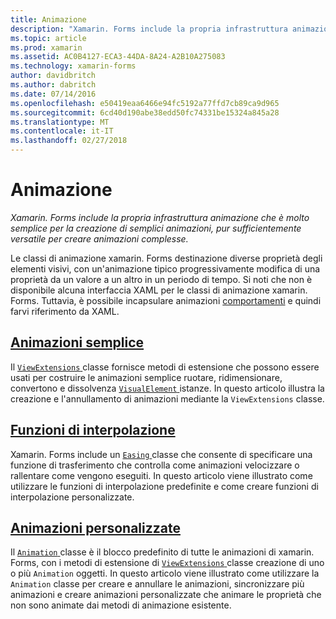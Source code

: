 ```yaml
---
title: Animazione
description: "Xamarin. Forms include la propria infrastruttura animazione che è molto semplice per la creazione di semplici animazioni, pur sufficientemente versatile per creare animazioni complesse."
ms.topic: article
ms.prod: xamarin
ms.assetid: AC0B4127-ECA3-44DA-8A24-A2B10A275083
ms.technology: xamarin-forms
author: davidbritch
ms.author: dabritch
ms.date: 07/14/2016
ms.openlocfilehash: e50419eaa6466e94fc5192a77ffd7cb89ca9d965
ms.sourcegitcommit: 6cd40d190abe38edd50fc74331be15324a845a28
ms.translationtype: MT
ms.contentlocale: it-IT
ms.lasthandoff: 02/27/2018
---
```

# <a name="animation"></a>Animazione

_Xamarin. Forms include la propria infrastruttura animazione che è molto semplice per la creazione di semplici animazioni, pur sufficientemente versatile per creare animazioni complesse._

Le classi di animazione xamarin. Forms destinazione diverse proprietà degli elementi visivi, con un'animazione tipico progressivamente modifica di una proprietà da un valore a un altro in un periodo di tempo. Si noti che non è disponibile alcuna interfaccia XAML per le classi di animazione xamarin. Forms. Tuttavia, è possibile incapsulare animazioni [comportamenti](~/xamarin-forms/app-fundamentals/behaviors/index.md) e quindi farvi riferimento da XAML.

## <a name="simple-animationssimplemd"></a>[Animazioni semplice](simple.md)

Il [ `ViewExtensions` ](https://developer.xamarin.com/api/type/Xamarin.Forms.ViewExtensions/) classe fornisce metodi di estensione che possono essere usati per costruire le animazioni semplice ruotare, ridimensionare, convertono e dissolvenza [ `VisualElement` ](https://developer.xamarin.com/api/type/Xamarin.Forms.VisualElement/) istanze. In questo articolo illustra la creazione e l'annullamento di animazioni mediante la `ViewExtensions` classe.

## <a name="easing-functionseasingmd"></a>[Funzioni di interpolazione](easing.md)

Xamarin. Forms include un [ `Easing` ](https://developer.xamarin.com/api/type/Xamarin.Forms.Easing/) classe che consente di specificare una funzione di trasferimento che controlla come animazioni velocizzare o rallentare come vengono eseguiti. In questo articolo viene illustrato come utilizzare le funzioni di interpolazione predefinite e come creare funzioni di interpolazione personalizzate.

## <a name="custom-animationscustommd"></a>[Animazioni personalizzate](custom.md)

Il [ `Animation` ](https://developer.xamarin.com/api/type/Xamarin.Forms.Animation/) classe è il blocco predefinito di tutte le animazioni di xamarin. Forms, con i metodi di estensione di [ `ViewExtensions` ](https://developer.xamarin.com/api/type/Xamarin.Forms.ViewExtensions/) classe creazione di uno o più `Animation` oggetti. In questo articolo viene illustrato come utilizzare la `Animation` classe per creare e annullare le animazioni, sincronizzare più animazioni e creare animazioni personalizzate che animare le proprietà che non sono animate dai metodi di animazione esistente.

